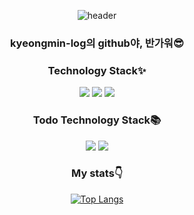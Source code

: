 <!--
- 🔭 I’m currently working on ...
- 🌱 I’m currently learning ...
- 👯 I’m looking to collaborate on ...
- 🤔 I’m looking for help with ...
- 💬 Ask me about ...
- 📫 How to reach me: ...
- 😄 Pronouns: ...
- ⚡ Fun fact: ...
-->
<div align='center'>
  
  ![header](https://capsule-render.vercel.app/api?type=rounded&color=ffcc80&height=180&section=header&text=다들%20안녕👋&fontSize=48&animation=fadeIn&fontColor=ffffff)
  
  ### kyeongmin-log의 github야, 반가워😎
  
  ### Technology Stack✨
  
  <div align='center'>
    <img src="https://img.shields.io/badge/HTML5-E34F26?style=flat-square&logo=HTML5&logoColor=white"/>
    <img src="https://img.shields.io/badge/CSS3-1572B6?style=flat-square&logo=CSS3&logoColor=white"/>
    <img src="https://img.shields.io/badge/JavaScript-F7DF1E?style=flat-square&logo=JavaScript&logoColor=white"/>
  </div>
      
  ### Todo Technology Stack📚
      
  <div align='center'>
    <img src="https://img.shields.io/badge/Kotlin-7F52FF?style=flat-square&logo=Kotlin&logoColor=white"/>
    <img src="https://img.shields.io/badge/Android-3DDC84?style=flat-square&logo=Android&logoColor=white"/>
  </div>
      
  ### My stats👇
      
  [![Top Langs](https://github-readme-stats.vercel.app/api/top-langs/?username=kyeongmin-log&layout=compact)](https://github.com/anuraghazra/github-readme-stats)

</div>

